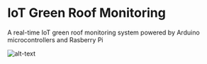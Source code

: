 # IoT Green Roof Monitoring
A real-time IoT green roof monitoring system powered by Arduino microcontrollers and Rasberry Pi


![alt-text](https://github.com/ucfnmyo/GreenRoof_Monitoring/blob/master/IMG_4559.JPG)
